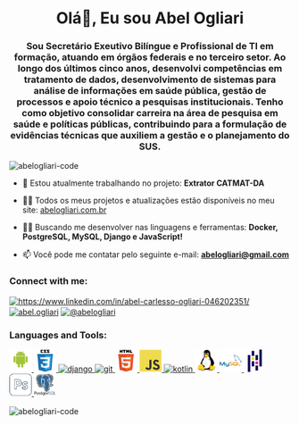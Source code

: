 <h1 align="center">Olá👋, Eu sou Abel Ogliari</h1>
<h3 align="center">Sou Secretário Exeutivo Bilíngue e Profissional de TI em formação, atuando em órgãos federais e no terceiro setor. Ao longo dos últimos cinco anos, desenvolvi competências em tratamento de dados, desenvolvimento de sistemas para análise de informações em saúde pública, gestão de processos e apoio técnico a pesquisas institucionais. Tenho como objetivo consolidar carreira na área de pesquisa em saúde e políticas públicas, contribuindo para a formulação de evidências técnicas que auxiliem a gestão e o planejamento do SUS.</h3>

<p align="left"> <img src="https://komarev.com/ghpvc/?username=abelogliari-code&label=Profile%20views&color=0e75b6&style=flat" alt="abelogliari-code" /> </p>

- 🔭 Estou atualmente trabalhando no projeto: **Extrator CATMAT-DA**

- 👨‍💻 Todos os meus projetos e atualizações estão disponíveis no meu site: [abelogliari.com.br](abelogliari.com.br)

- 👨‍💻 Buscando me desenvolver nas linguagens e ferramentas: **Docker, PostgreSQL, MySQL, Django e JavaScript!**

- 📫 Você pode me contatar pelo seguinte e-mail: **abelogliari@gmail.com**

<h3 align="left">Connect with me:</h3>
<p align="left">
<a href="https://linkedin.com/in/https://www.linkedin.com/in/abel-carlesso-ogliari-046202351/" target="blank"><img align="center" src="https://raw.githubusercontent.com/rahuldkjain/github-profile-readme-generator/master/src/images/icons/Social/linked-in-alt.svg" alt="https://www.linkedin.com/in/abel-carlesso-ogliari-046202351/" height="30" width="40" /></a>
<a href="https://instagram.com/abel.ogliari" target="blank"><img align="center" src="https://raw.githubusercontent.com/rahuldkjain/github-profile-readme-generator/master/src/images/icons/Social/instagram.svg" alt="abel.ogliari" height="30" width="40" /></a>
<a href="https://www.youtube.com/c/@abelogliari" target="blank"><img align="center" src="https://raw.githubusercontent.com/rahuldkjain/github-profile-readme-generator/master/src/images/icons/Social/youtube.svg" alt="@abelogliari" height="30" width="40" /></a>
</p>

<h3 align="left">Languages and Tools:</h3>
<p align="left"> <a href="https://developer.android.com" target="_blank" rel="noreferrer"> <img src="https://raw.githubusercontent.com/devicons/devicon/master/icons/android/android-original-wordmark.svg" alt="android" width="40" height="40"/> </a> <a href="https://www.w3schools.com/css/" target="_blank" rel="noreferrer"> <img src="https://raw.githubusercontent.com/devicons/devicon/master/icons/css3/css3-original-wordmark.svg" alt="css3" width="40" height="40"/> </a> <a href="https://www.djangoproject.com/" target="_blank" rel="noreferrer"> <img src="https://cdn.worldvectorlogo.com/logos/django.svg" alt="django" width="40" height="40"/> </a> <a href="https://git-scm.com/" target="_blank" rel="noreferrer"> <img src="https://www.vectorlogo.zone/logos/git-scm/git-scm-icon.svg" alt="git" width="40" height="40"/> </a> <a href="https://www.w3.org/html/" target="_blank" rel="noreferrer"> <img src="https://raw.githubusercontent.com/devicons/devicon/master/icons/html5/html5-original-wordmark.svg" alt="html5" width="40" height="40"/> </a> <a href="https://developer.mozilla.org/en-US/docs/Web/JavaScript" target="_blank" rel="noreferrer"> <img src="https://raw.githubusercontent.com/devicons/devicon/master/icons/javascript/javascript-original.svg" alt="javascript" width="40" height="40"/> </a> <a href="https://kotlinlang.org" target="_blank" rel="noreferrer"> <img src="https://www.vectorlogo.zone/logos/kotlinlang/kotlinlang-icon.svg" alt="kotlin" width="40" height="40"/> </a> <a href="https://www.linux.org/" target="_blank" rel="noreferrer"> <img src="https://raw.githubusercontent.com/devicons/devicon/master/icons/linux/linux-original.svg" alt="linux" width="40" height="40"/> </a> <a href="https://www.mysql.com/" target="_blank" rel="noreferrer"> <img src="https://raw.githubusercontent.com/devicons/devicon/master/icons/mysql/mysql-original-wordmark.svg" alt="mysql" width="40" height="40"/> </a> <a href="https://pandas.pydata.org/" target="_blank" rel="noreferrer"> <img src="https://raw.githubusercontent.com/devicons/devicon/2ae2a900d2f041da66e950e4d48052658d850630/icons/pandas/pandas-original.svg" alt="pandas" width="40" height="40"/> </a> <a href="https://www.photoshop.com/en" target="_blank" rel="noreferrer"> <img src="https://raw.githubusercontent.com/devicons/devicon/master/icons/photoshop/photoshop-line.svg" alt="photoshop" width="40" height="40"/> </a> <a href="https://www.postgresql.org" target="_blank" rel="noreferrer"> <img src="https://raw.githubusercontent.com/devicons/devicon/master/icons/postgresql/postgresql-original-wordmark.svg" alt="postgresql" width="40" height="40"/> </a> </p>

<p><img align="center" src="https://github-readme-stats.vercel.app/api/top-langs?username=abelogliari-code&show_icons=true&locale=en&layout=compact" alt="abelogliari-code" /></p>
